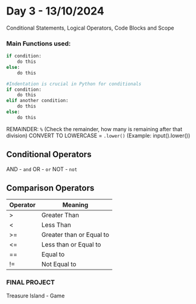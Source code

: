 # Day 3 - 13/10/2024
Conditional Statements, Logical Operators, Code Blocks and Scope

### Main Functions used:
```python
if condition:
    do this
else:
    do this
```
```python
#Indentation is crucial in Python for conditionals
if condition:
    do this
elif another condition:
    do this
else:
    do this
```
REMAINDER: `%` (Check the remainder, how many is remaining after that division)
CONVERT TO LOWERCASE = `.lower()` (Example: input().lower())

## Conditional Operators
AND - `and`
OR - `or`
NOT - `not`

## Comparison Operators
| Operator | Meaning |
| --- | --- |
| > | Greater Than |
| < | Less Than |
| >= | Greater than or Equal to |
| <= | Less than or Equal to |
| == | Equal to |
| != | Not Equal to |

### FINAL PROJECT
Treasure Island - Game